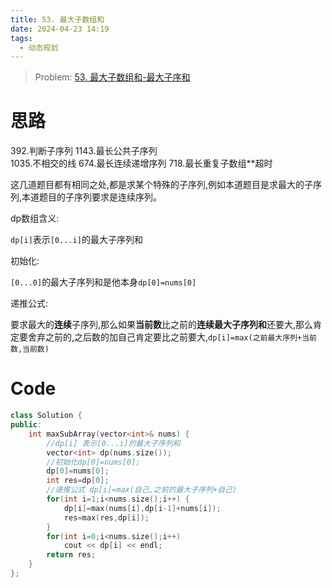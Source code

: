 ```yaml
---
title: 53. 最大子数组和
date: 2024-04-23 14:19
tags:
  - 动态规划
---
```

> Problem: [53. 最大子数组和-最大子序和](https://leetcode.cn/problems/maximum-subarray/description/)
# 思路

392.判断子序列
1143.最长公共子序列    
1035.不相交的线 
674.最长连续递增序列
718.最长重复子数组**超时

这几道题目都有相同之处,都是求某个特殊的子序列,例如本道题目是求最大的子序列,本道题目的子序列要求是连续序列。

dp数组含义:

`dp[i]`表示`[0...i]`的最大子序列和

初始化:

`[0...0]`的最大子序列和是他本身`dp[0]=nums[0]`

递推公式:

要求最大的**连续**子序列,那么如果**当前数**比之前的**连续最大子序列和**还要大,那么肯定要舍弃之前的,之后数的加自己肯定要比之前要大,`dp[i]=max(之前最大序列+当前数,当前数)`


# Code
```C++ []
class Solution {
public:
    int maxSubArray(vector<int>& nums) {
        //dp[i] 表示[0...i]的最大子序列和
        vector<int> dp(nums.size());
        //初始化dp[0]=nums[0];
        dp[0]=nums[0];
        int res=dp[0];
        //递推公式 dp[i]=max(自己,之前的最大子序列+自己)
        for(int i=1;i<nums.size();i++) {
            dp[i]=max(nums[i],dp[i-1]+nums[i]);
            res=max(res,dp[i]);
        }
        for(int i=0;i<nums.size();i++)
            cout << dp[i] << endl;
        return res;
    }
};
```
  
